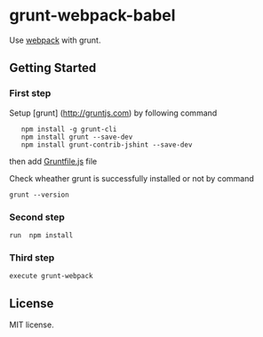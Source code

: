 # grunt-webpack-babel

Use [webpack](https://github.com/webpack/webpack) with grunt.

## Getting Started
### First step
Setup [grunt] (http://gruntjs.com) by following command
```
   npm install -g grunt-cli
   npm install grunt --save-dev
   npm install grunt-contrib-jshint --save-dev
```

then add [Gruntfile.js](http://gruntjs.com/getting-started) file

Check wheather grunt is successfully installed or not by command
```
grunt --version
```

### Second step
```
run  npm install
```

### Third step

```
execute grunt-webpack
```
  

## License
MIT license.
